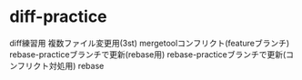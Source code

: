 # diff-practice

diff練習用
複数ファイル変更用(3st)
mergetoolコンフリクト(featureブランチ)
rebase-practiceブランチで更新(rebase用)
rebase-practiceブランチで更新(コンフリクト対処用)
rebase
